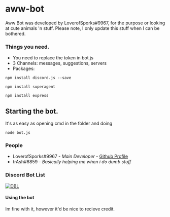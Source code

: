 # aww-bot
Aww Bot was developed by LoverofSporks#9967, for the purpose or looking at cute animals 'n stuff. Please note, I only update this stuff when I can be bothered.
### Things you need.
* You need to replace the token in bot.js
* 3 Channels: messages, suggestions, servers
* Packages:
```https://goodolddownloads.com/?game=1459259227
npm install discord.js --save
```
```
npm install superagent
```
```
npm install express
```
## Starting the bot.
It's as easy as opening cmd in the folder and doing
```
node bot.js
```
### People
* LoverofSporks#9967 - *Main Developer* - [Github Profile](https://github.com/LoverofSporks)
* trAsh#6859 - *Basically helping me when i do dumb stuff*
### Discord Bot List
[![DBL](https://discordbots.org/api/widget/419280710805880833.svg)](https://discordbots.org/bot/419280710805880833)
#### Using the bot
Im fine with it, however it'd be nice to recieve credit.
